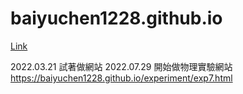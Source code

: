 # baiyuchen1228.github.io

[Link](http://baiyuchen1228.github.io/ "link")

2022.03.21 試著做網站
2022.07.29 開始做物理實驗網站 
https://baiyuchen1228.github.io/experiment/exp7.html
